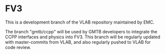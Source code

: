 # FV3
This is a development branch of the VLAB repository maintained by EMC.

The branch "gmtb/ccpp" will be used by GMTB developers to integrate the CCPP interfaces and physics into FV3. This branch will be regularly updated with master-commits from VLAB, and also regularly pushed to VLAB for code review.
